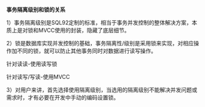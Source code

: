 

**事务隔离级别和锁的关系**

1）事务隔离级别是SQL92定制的标准，相当于事务并发控制的整体解决方案，本质上是对锁和MVCC使用的封装，隐藏了底层细节。

2）锁是数据库实现并发控制的基础，事务隔离性/级别是采用锁来实现，对相应操作加不同的锁，就可以防止其他事务同时对数据进行读写操作。

针对读读-使用读写锁

针对读写/写读-使用MVCC

3）对用户来讲，首先选择使用隔离级别，当选用的隔离级别不能解决并发问题或需求时，才有必要在开发中手动的编码设置锁。

